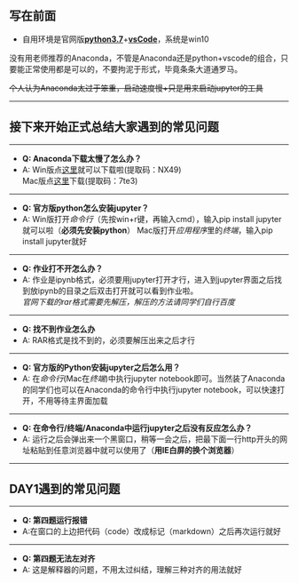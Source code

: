 ## 写在前面

+ 自用环境是官网版[**python3.7**](www.python.org)+[**vsCode**](https://code.visualstudio.com/)，系统是win10  

没有用老师推荐的Anaconda，不管是Anaconda还是python+vscode的组合，只要能正常使用都是可以的，不要拘泥于形式，毕竟条条大道通罗马。  

~~个人认为Anaconda太过于笨重，启动速度慢+只是用来启动jupyter的工具~~  

----
## 接下来开始正式总结大家遇到的常见问题
____
+ **Q: Anaconda下载太慢了怎么办？**
+ A: Win版点[这里](https://pan.baidu.com/s/1fAi2lc1EzGEtMdSzhMOp1w)就可以下载啦(提取码：NX49)  
Mac版点[这里](https://pan.baidu.com/s/1HAxGfLNicT3Bu3swfBkzxQ)下载(提取码：7te3)  
-----
+ **Q: 官方版python怎么安装jupyter？**
+ A: Win版打开*命令行*（先按win+r键，再输入cmd），输入pip install jupyter就可以啦（**必须先安装python**）
Mac版打开*应用程序*里的*终端*，输入pip install jupyter就好
----
+ **Q: 作业打不开怎么办？**
+ A: 作业是ipynb格式，必须要用jupyter打开才行，进入到jupyter界面之后找到放ipynb的目录之后双击打开就可以看到作业啦。  
  *官网下载的rar格式需要先解压，解压的方法请同学们自行百度*
----
+ **Q: 找不到作业怎么办**
+ A: RAR格式是找不到的，必须要解压出来之后才行
----
+ **Q: 官方版的Python安装jupyter之后怎么用？**
+ A: 在*命令行*(Mac在*终端*)中执行jupyter notebook即可。当然装了Anaconda的同学们也可以在Anaconda的命令行中执行jupyter notebook，可以快速打开，不用等待主界面加载
----
+ **Q: 在命令行/终端/Anaconda中运行jupyter之后没有反应怎么办？**
+ A: 运行之后会弹出来一个黑窗口，稍等一会之后，把最下面一行http开头的网址粘贴到任意浏览器中就可以使用了（**用IE白屏的换个浏览器**）


----
## DAY1遇到的常见问题
----
+ **Q: 第四题运行报错**
+ A:在窗口的上边把代码（code）改成标记（markdown）之后再次运行就好
----
+ **Q: 第四题无法左对齐**
+ A: 这是解释器的问题，不用太过纠结，理解三种对齐的用法就好